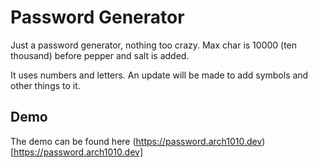 # Password Generator
Just a password generator, nothing too crazy. Max char is 10000 (ten thousand) before pepper and salt is added. 

It uses numbers and letters.
An update will be made to add symbols and other things to it.

## Demo
The demo can be found here (https://password.arch1010.dev)[https://password.arch1010.dev]